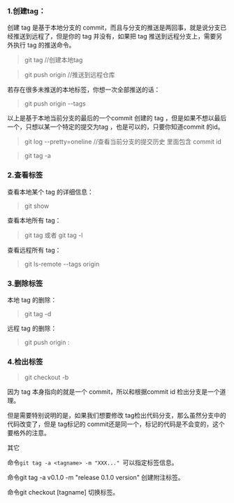### 1.创建tag：

创建 tag 是基于本地分支的 commit，而且与分支的推送是两回事，就是说分支已经推送到远程了，但是你的 tag 并没有，如果把 tag 推送到远程分支上，需要另外执行 tag 的推送命令。

> git tag <tagName> //创建本地tag

> git push origin <tagName> //推送到远程仓库

若存在很多未推送的本地标签，你想一次全部推送的话：

> git push origin --tags

以上是基于本地当前分支的最后的一个commit 创建的 tag ，但是如果不想以最后一个，只想以某一个特定的提交为tag ，也是可以的，只要你知道commit 的id。

> git log --pretty=oneline //查看当前分支的提交历史 里面包含 commit id

> git tag -a <tagName> <commitId>

### 2.查看标签

查看本地某个 tag 的详细信息：

> git show <tagName>

查看本地所有 tag：

> git tag 或者 git tag -l

查看远程所有 tag：

> git ls-remote --tags origin

### 3.删除标签

本地 tag 的删除：

> git tag -d <tagName>

远程 tag 的删除：

> git push origin :<tagName>

### 4.检出标签

> git checkout -b <branchName> <tagName>

因为 tag 本身指向的就是一个 commit，所以和根据commit id 检出分支是一个道理。

但是需要特别说明的是，如果我们想要修改 tag检出代码分支，那么虽然分支中的代码改变了，但是 tag标记的 commit还是同一个，标记的代码是不会变的，这个要格外的注意。

其它

命令`git tag -a <tagname> -m "XXX..." `可以指定标签信息。

命令git tag -a v0.1.0 -m "release 0.1.0 version" 创建附注标签。

命令git checkout [tagname] 切换标签。